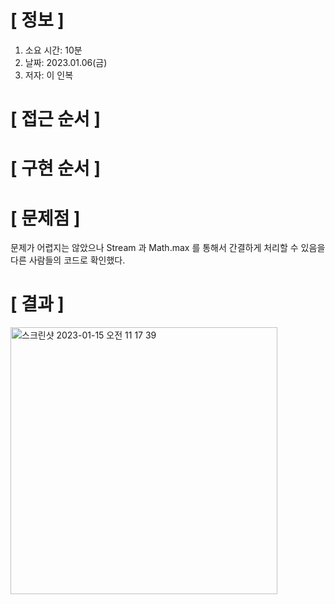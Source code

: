 # **[ 정보 ]**
1. 소요 시간: 10분 
2. 날짜: 2023.01.06(금)
3. 저자: 이 인복

# **[ 접근 순서 ]**

# **[ 구현 순서 ]**

# **[ 문제점 ]**
문제가 어렵지는 않았으나 Stream 과 Math.max 를 통해서 간결하게 처리할 수 있음을
다른 사람들의 코드로 확인했다.

# **[ 결과 ]**
<img width="427" alt="스크린샷 2023-01-15 오전 11 17 39" src="https://user-images.githubusercontent.com/59809278/212519522-7a2dee54-6c20-423d-b309-0e657f0cd9bc.png">
